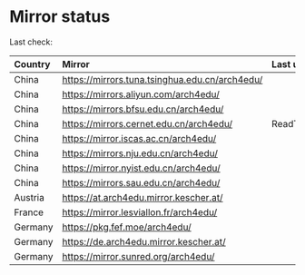 <script src="./time.js"></script>
# Mirror status
Last check: <script type="text/javascript">localize(1734618092.9574);</script>

|Country|Mirror|Last update|
|:------|:-----|:----------|
|China|https://mirrors.tuna.tsinghua.edu.cn/arch4edu/|<script type="text/javascript">localize(1734590824);</script>|
|China|https://mirrors.aliyun.com/arch4edu/|<script type="text/javascript">localize(1734590824);</script>|
|China|https://mirrors.bfsu.edu.cn/arch4edu/|<script type="text/javascript">localize(1734590824);</script>|
|China|https://mirrors.cernet.edu.cn/arch4edu/|ReadTimeout|
|China|https://mirror.iscas.ac.cn/arch4edu/|<script type="text/javascript">localize(1734547336);</script>|
|China|https://mirrors.nju.edu.cn/arch4edu/|<script type="text/javascript">localize(1734504224);</script>|
|China|https://mirror.nyist.edu.cn/arch4edu/|<script type="text/javascript">localize(1734590824);</script>|
|China|https://mirrors.sau.edu.cn/arch4edu/|<script type="text/javascript">localize(1731653531);</script>|
|Austria|https://at.arch4edu.mirror.kescher.at/|<script type="text/javascript">localize(1734590824);</script>|
|France|https://mirror.lesviallon.fr/arch4edu/|<script type="text/javascript">localize(1734547336);</script>|
|Germany|https://pkg.fef.moe/arch4edu/|<script type="text/javascript">localize(1734590824);</script>|
|Germany|https://de.arch4edu.mirror.kescher.at/|<script type="text/javascript">localize(1734590824);</script>|
|Germany|https://mirror.sunred.org/arch4edu/|<script type="text/javascript">localize(1734590824);</script>|

<script src="./tablefilter/tablefilter.js"></script>
<script src="./table.js"></script>